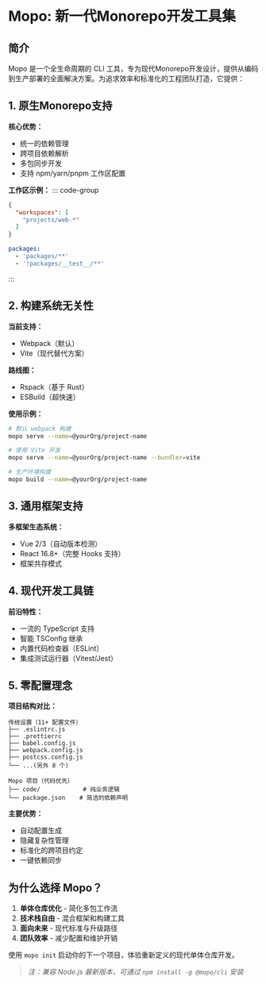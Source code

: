 # Mopo: 新一代Monorepo开发工具集

## 简介

Mopo 是一个全生命周期的 CLI 工具，专为现代Monorepo开发设计，提供从编码到生产部署的全面解决方案。为追求效率和标准化的工程团队打造，它提供：

## 1. 原生Monorepo支持
**核心优势：**
- 统一的依赖管理
- 跨项目依赖解析
- 多包同步开发
- 支持 npm/yarn/pnpm 工作区配置

**工作区示例：**
::: code-group

```json [package.json]
{
  "workspaces": [
    "projects/web-*"
  ]
}
```

```yaml [pnpm-workspace.yaml]
packages:
  - 'packages/**'
  - '!packages/__test__/**'
```

:::

## 2. 构建系统无关性
**当前支持：**
- Webpack（默认）
- Vite（现代替代方案）

**路线图：**
- Rspack（基于 Rust）
- ESBuild（超快速）

**使用示例：**
```bash
# 默认 webpack 构建
mopo serve --name=@yourOrg/project-name

# 使用 Vite 开发
mopo serve --name=@yourOrg/project-name --bundler=vite

# 生产环境构建
mopo build --name=@yourOrg/project-name
```

## 3. 通用框架支持
**多框架生态系统：**
- Vue 2/3（自动版本检测）
- React 16.8+（完整 Hooks 支持）
- 框架共存模式

## 4. 现代开发工具链
**前沿特性：**
- 一流的 TypeScript 支持
- 智能 TSConfig 继承
- 内置代码检查器（ESLint）
- 集成测试运行器（Vitest/Jest）

## 5. 零配置理念
**项目结构对比：**
```
传统设置（11+ 配置文件）
├── .eslintrc.js
├── .prettierrc
├── babel.config.js
├── webpack.config.js
├── postcss.config.js
└── ...(另外 8 个)

Mopo 项目（代码优先）
├── code/            # 纯业务逻辑
└── package.json    # 简洁的依赖声明
```

**主要优势：**
- 自动配置生成
- 隐藏复杂性管理
- 标准化的跨项目约定
- 一键依赖同步

## 为什么选择 Mopo？
1. **单体仓库优化** - 简化多包工作流
2. **技术栈自由** - 混合框架和构建工具
3. **面向未来** - 现代标准与升级路径
4. **团队效率** - 减少配置和维护开销

使用 `mopo init` 启动你的下一个项目，体验重新定义的现代单体仓库开发。

> *注：兼容 Node.js 最新版本，可通过 `npm install -g @mopo/cli` 安装*
